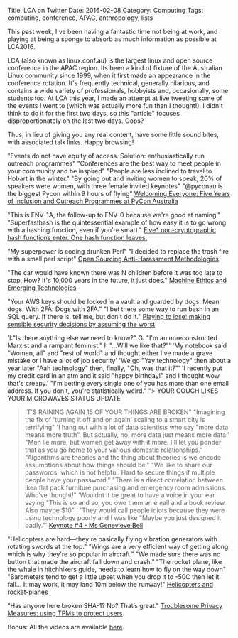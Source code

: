 Title: LCA on Twitter
Date: 2016-02-08
Category: Computing
Tags: computing, conference, APAC, anthropology, lists

This past week, I've been having a fantastic time not being at work, and playing at being a sponge to absorb as much information as possible at LCA2016. 

LCA (also known as linux.conf.au) is the largest linux and open source conference in the APAC region. Its been a kind of fixture of the Australian Linux community since 1999, when it first made an appearance in the conference rotation. It's frequently technical, generally hilarious, and contains a wide variety of professionals, hobbyists and, occasionally, some students too. At LCA this year, I made an attempt at live tweeting some of the events I went to (which was actually more fun than I thought!). I didn't think to do it for the first two days, so this "article" focuses disproportionately on the last two days. Oops? 

Thus, in lieu of giving you any real content, have some little sound bites, with associated talk links. Happy browsing!

"Events do not have equity of access. Solution: enthusiastically run outreach programmes"
"Conferences are the best way to meet people in your community and be inspired"
"People are less inclined to travel to Hobart in the winter."
"By going out and inviting women to speak, 20% of speakers were women, with three female invited keynotes"
"@pyconau is the biggest Pycon within 9 hours of flying"
[Welcoming Everyone: Five Years of Inclusion and Outreach Programmes at PyCon Australia](https://www.youtube.com/watch?v=6jusW1PqL-4)

"This is FNV-1A, the follow-up to FNV-0 because we're good at naming."
"Superfasthash is the quintessential example of how easy it is to go wrong with a hashing function, even if you're smart."
[Five* non-cryptographic hash functions enter. One hash function leaves.](https://www.youtube.com/watch?v=siV5pr44FAI)

"My superpower is coding drunken Perl" 
"I decided to replace the trash fire with a small perl script"
[Open Sourcing Anti-Harassment Methodologies](https://www.youtube.com/watch?v=1tIuP0WIzmE)

"The car would have known there was N children before it was too late to stop. How? It's 10,000 years in the future, it just does."
[Machine Ethics and Emerging Technologies](https://www.youtube.com/watch?v=9snMlhCU5ug)

"Your AWS keys should be locked in a vault and guarded by dogs. Mean dogs. With 2FA. Dogs with 2FA."
"I bet there some way to run bash in an SQL query. If there is, tell me, but don't do it."
[Playing to lose: making sensible security decisions by assuming the worst](https://www.youtube.com/watch?v=K8p0gvOgQ_c)

'I:"Is there anything else we need to know?" 
G: "I'm an unreconstructed Marxist and a rampant feminist." 
I: "...Will we like that?"'
'My notebook said "Women, all" and "rest of world" and thought either I've made a grave mistake or I have a lot of job security'
'We go "Yay technology" then about a year later "Aah technology" then, finally, "Oh, was that it?"'
'I recently put my credit card in an atm and it said "happy birthday!" and I thought wow that's creepy.'
"I'm betting every single one of you has more than one email address. If you don't, you're statistically weird."
"> YOUR COUCH LIKES YOUR MICROWAVES STATUS UPDATE 
> IT'S RAINING AGAIN 
> 15 OF YOUR THINGS ARE BROKEN"
"Imagining the fix of 'turning it off and on again' scaling to a smart city is terrifying" 
'I hang out with a lot of data scientists who say "more data means more truth". But actually, no, more data just means more data.'
"Men lie more, but women get away with it more. I'll let you ponder that as you go home to your various domestic relationships."
"Algorithms are theories and the thing about theories is we encode assumptions about how things should be."
"We like to share our passwords, which is not helpful. Hard to secure things if multiple people have your password."
"There is a direct correlation between ikea flat pack furniture purchasing and emergency room admissions. Who've thought!" 
'Wouldnt it be great to have a voice in your ear saying "This is so and so, you owe them an email and a book review. Also maybe $10" '
'They would call people idiots because they were using technology poorly and I was like "Maybe you just designed it badly."'
[Keynote #4 - Ms Genevieve Bell](https://www.youtube.com/watch?v=QqADuKyBNMc)

"Helicopters are hard—they're basically flying vibration generators with rotating swords at the top."
"Wings are a very efficient way of getting along, which is why they're so popular in aircraft."
"We made sure there was no button that made the aircraft fall down and crash.”
"The rocket plane, like the whale in hitchhikers guide, needs to learn how to fly on the way down"
"Barometers tend to get a little upset when you drop it to -50C then let it fall... It may work, it may land 10m below the runway!"
[Helicopters and rocket-planes](https://www.youtube.com/watch?v=kifraO9yMrk)

"Has anyone here broken SHA-1? No? That’s great." 
[Troublesome Privacy Measures: using TPMs to protect users](https://www.youtube.com/watch?v=rML5DfYUh_k)


Bonus: All the videos are available [here](https://www.youtube.com/user/linuxconfau2016/videos).
